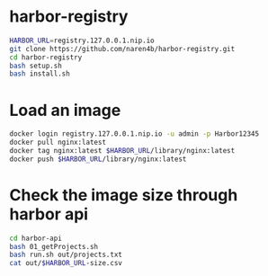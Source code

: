 # harbor-registry

```bash
HARBOR_URL=registry.127.0.0.1.nip.io
git clone https://github.com/naren4b/harbor-registry.git
cd harbor-registry
bash setup.sh
bash install.sh
```

# Load an image

```bash
docker login registry.127.0.0.1.nip.io -u admin -p Harbor12345
docker pull nginx:latest
docker tag nginx:latest $HARBOR_URL/library/nginx:latest
docker push $HARBOR_URL/library/nginx:latest
```

# Check the image size through harbor api

```bash
cd harbor-api
bash 01_getProjects.sh
bash run.sh out/projects.txt
cat out/$HARBOR_URL-size.csv
```
